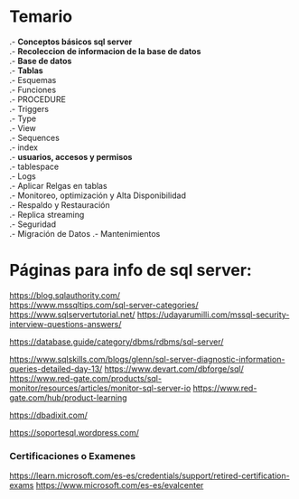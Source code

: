 # Temario

.- **Conceptos básicos sql server**<br>
.- **Recoleccion de informacion de la base de datos** <br>
.- **Base de datos**<br>
.- **Tablas**<br>
.- Esquemas<br>
.- Funciones <br>
.- PROCEDURE <br>
.- Triggers <br>
.- Type <br>
.- View <br>
.- Sequences <br>
.- index <br>
.- **usuarios, accesos y  permisos** <br>
.- tablespace<br>
.- Logs<br>
.- Aplicar Relgas en tablas <br>
.- Monitoreo, optimización y Alta Disponibilidad <br>
.- Respaldo y Restauración <br>
.- Replica streaming <br>
.- Seguridad<br>
.- Migración de Datos
.- Mantenimientos<br> 


# Páginas para info de sql server:
https://blog.sqlauthority.com/ <br>
https://www.mssqltips.com/sql-server-categories/ <br>
https://www.sqlservertutorial.net/
https://udayarumilli.com/mssql-security-interview-questions-answers/

https://database.guide/category/dbms/rdbms/sql-server/

https://www.sqlskills.com/blogs/glenn/sql-server-diagnostic-information-queries-detailed-day-13/
https://www.devart.com/dbforge/sql/
https://www.red-gate.com/products/sql-monitor/resources/articles/monitor-sql-server-io
https://www.red-gate.com/hub/product-learning

https://dbadixit.com/

https://soportesql.wordpress.com/


### Certificaciones o Examenes 
https://learn.microsoft.com/es-es/credentials/support/retired-certification-exams
https://www.microsoft.com/es-es/evalcenter
